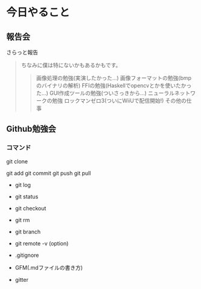 今日やること
====

報告会
----

さらっと報告

> ちなみに僕は特にないかもあるかもです。
> > 画像処理の勉強(実演したかった…)
> > 画像フォーマットの勉強(bmpのバイナリの解析)
> > FFIの勉強(Haskellでopencvとかを使いたかった…)
> > GUI作成ツールの勉強(ついさっきから…)
> > ニューラルネットワークの勉強
> > ロックマンゼロ3(ついにWiiUで配信開始!)
> > その他の仕事

Github勉強会
----

### コマンド

git clone

git add 
git commit 
git push 
git pull

- git log 
- git status
- git checkout

- git rm
- git branch
- git remote -v (option)

- .gitignore
- GFM(.mdファイルの書き方)
- gitter